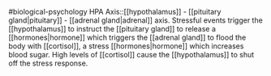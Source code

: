 #biological-psychology 
HPA Axis::[[hypothalamus]] - [[pituitary gland|pituitary]] - [[adrenal gland|adrenal]] axis. Stressful events trigger the [[hypothalamus]] to instruct the [[pituitary gland]] to release a [[hormones|hormone]] which triggers the [[adrenal gland]] to flood the body with [[cortisol]], a stress [[hormones|hormone]] which increases blood sugar. High levels of [[cortisol]] cause the [[hypothalamus]] to shut off the stress response.
<!--SR:!2023-12-20,2,230-->